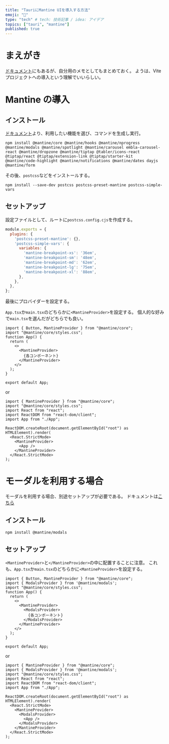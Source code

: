 ```yaml
---
title: "TauriにMantine UIを導入する方法"
emoji: "🌊"
type: "tech" # tech: 技術記事 / idea: アイデア
topics: ["tauri", "mantine"]
published: true
---
```


# まえがき

[ドキュメント](https://mantine.dev/guides/vite/)にもあるが、自分用のメモとしてもまとめておく。
ようは、Vite プロジェクトへの導入という理解でいいらしい。

# Mantine の導入

## インストール

[ドキュメント](https://mantine.dev/guides/vite/)より、利用したい機能を選び、コマンドを生成し実行。

```bash:ターミナル
npm install @mantine/core @mantine/hooks @mantine/nprogress @mantine/modals @mantine/spotlight @mantine/carousel embla-carousel-react @mantine/dropzone @mantine/tiptap @tabler/icons-react @tiptap/react @tiptap/extension-link @tiptap/starter-kit @mantine/code-highlight @mantine/notifications @mantine/dates dayjs @mantine/form
```

その後、`postcss`などをインストールする。

```bash:ターミナル
npm install --save-dev postcss postcss-preset-mantine postcss-simple-vars
```

## セットアップ

設定ファイルとして、ルートに`postcss.config.cjs`を作成する。

```ts:postcss.config.cjs
module.exports = {
  plugins: {
    'postcss-preset-mantine': {},
    'postcss-simple-vars': {
      variables: {
        'mantine-breakpoint-xs': '36em',
        'mantine-breakpoint-sm': '48em',
        'mantine-breakpoint-md': '62em',
        'mantine-breakpoint-lg': '75em',
        'mantine-breakpoint-xl': '88em',
      },
    },
  },
};
```

最後にプロバイダーを設定する。

`App.tsx`か`main.tsx`のどちらかに`<MantineProvider>`を設定する。
個人的な好みで`main.tsx`を選んだがどちらでも良い。

```ts:App.tsx
import { Button, MantineProvider } from "@mantine/core";
import "@mantine/core/styles.css";
function App() {
  return (
    <>
      <MantineProvider>
        {各コンポーネント}
      </MantineProvider>
    </>
  );
}

export default App;
```

or

```ts:main.tsx
import { MantineProvider } from "@mantine/core";
import "@mantine/core/styles.css";
import React from "react";
import ReactDOM from "react-dom/client";
import App from "./App";

ReactDOM.createRoot(document.getElementById("root") as HTMLElement).render(
  <React.StrictMode>
    <MantineProvider>
      <App />
    </MantineProvider>
  </React.StrictMode>
);
```

# モーダルを利用する場合

モーダルを利用する場合、別途セットアップが必要である。
ドキュメントは[こちら](https://mantine.dev/others/modals/)

## インストール

```bash:ターミナル
npm install @mantine/modals
```

## セットアップ

`<MantineProvider>`と`</MantineProvider>`の中に配置することに注意。
これも、`App.tsx`か`main.tsx`のどちらかに`<MantineProvider>`を設定する。

```ts:App.tsx
import { Button, MantineProvider } from "@mantine/core";
import { ModalsProvider } from '@mantine/modals';
import "@mantine/core/styles.css";
function App() {
  return (
    <>
      <MantineProvider>
        <ModalsProvider>
          {各コンポーネント}
        </ModalsProvider>
      </MantineProvider>
    </>
  );
}

export default App;
```

or

```ts:main.tsx
import { MantineProvider } from "@mantine/core";
import { ModalsProvider } from '@mantine/modals';
import "@mantine/core/styles.css";
import React from "react";
import ReactDOM from "react-dom/client";
import App from "./App";

ReactDOM.createRoot(document.getElementById("root") as HTMLElement).render(
  <React.StrictMode>
    <MantineProvider>
      <ModalsProvider>
        <App />
      </ModalsProvider>
    </MantineProvider>
  </React.StrictMode>
);
```
